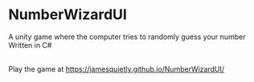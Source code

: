 # NumberWizardUI
A unity game where the computer tries to randomly guess your number <br>
Written in C# <br><br>

Play the game at https://jamesquietly.github.io/NumberWizardUI/
